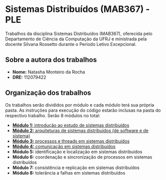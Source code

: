 # Sistemas Distribuídos (MAB367) - PLE

Trabalhos da disciplina Sistemas Distribuídos (MAB367), oferecida pelo Departamento de Ciência da Computação da UFRJ e ministrada pela docente Silvana Rossetto durante o Período Letivo Excepcional.

## Sobre a autora dos trabalhos

- **Nome:** Natasha Monteiro da Rocha
- **DRE:** 112079422

## Organização dos trabalhos

Os trabalhos serão divididos por módulo e cada módulo terá sua própria pasta. As instruções para execução do código estarão inclusas na pasta do respectivo trabalho. Serão 8 módulos no total:

- [**Módulo 1:** introdução ao estudo de sistemas distribuídos](/modulo-1/)
- [**Módulo 2:** arquiteturas de sistemas distribuídos (de software e de sistema)](/modulo-2/)
- [**Módulo 3:** processos e threads em sistemas distribuídos](/modulo-3/)
- [**Módulo 4:** comunicação em sistemas distribuídos](/modulo-4/)
- **Módulo 5:** identificação e localização em sistemas distribuídos
- **Módulo 6:** coordenação e sincronização de processos em sistemas distribuídos
- **Módulo 7:** consistência e replicação em sistemas distribuídos
- **Módulo 8:** tolerância a falhas em sistemas distribuídos
